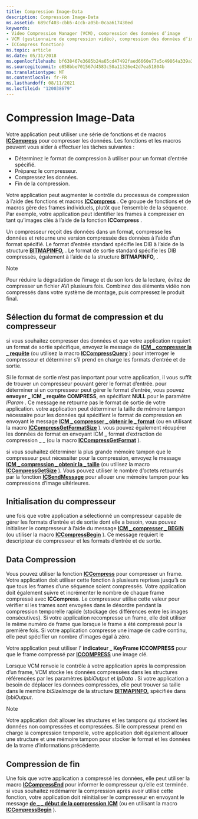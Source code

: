 ```yaml
---
title: Compression Image-Data
description: Compression Image-Data
ms.assetid: 689cf403-cbb5-4ccb-a05b-0caa617430ed
keywords:
- Video Compression Manager (VCM), compression des données d’image
- VCM (gestionnaire de compression vidéo), compression des données d’image
- ICCompress fonction)
ms.topic: article
ms.date: 05/31/2018
ms.openlocfilehash: bf638467e3685b24a65cd47492faed6660e77e5c49864a339a3874eb81e9b5af
ms.sourcegitcommit: e858bbe701567d4583c50a11326e42d7ea51804b
ms.translationtype: MT
ms.contentlocale: fr-FR
ms.lasthandoff: 08/11/2021
ms.locfileid: "120038679"
---
```

# <a name="image-data-compression"></a>Compression Image-Data

Votre application peut utiliser une série de fonctions et de macros [**ICCompress**](/windows/desktop/api/Vfw/nf-vfw-iccompress) pour compresser les données. Les fonctions et les macros peuvent vous aider à effectuer les tâches suivantes :

-   Déterminez le format de compression à utiliser pour un format d’entrée spécifié.
-   Préparez le compresseur.
-   Compressez les données.
-   Fin de la compression.

Votre application peut augmenter le contrôle du processus de compression à l’aide des fonctions et macros [**ICCompress**](/windows/desktop/api/Vfw/nf-vfw-iccompress) . Ce groupe de fonctions et de macros gère des frames individuels, plutôt que l’ensemble de la séquence. Par exemple, votre application peut identifier les frames à compresser en tant qu’images clés à l’aide de la fonction **ICCompress** .

Un compresseur reçoit des données dans un format, compresse les données et retourne une version compressée des données à l’aide d’un format spécifié. Le format d’entrée standard spécifie les DIB à l’aide de la structure [**BITMAPINFO,**](/windows/win32/api/wingdi/ns-wingdi-bitmapinfo) . Le format de sortie standard spécifie les DIB compressés, également à l’aide de la structure **BITMAPINFO,** .

> [!Note]  
> Pour réduire la dégradation de l’image et du son lors de la lecture, évitez de compresser un fichier AVI plusieurs fois. Combinez des éléments vidéo non compressés dans votre système de montage, puis compressez le produit final.

 

## <a name="compressor-and-compression-format-selection"></a>Sélection du format de compression et du compresseur

si vous souhaitez compresser des données et que votre application requiert un format de sortie spécifique, envoyez le message de [**ICM \_ compresser la \_ requête**](icm-compress-query.md) (ou utilisez la macro [**ICCompressQuery**](/windows/desktop/api/Vfw/nf-vfw-iccompressquery) ) pour interroger le compresseur et déterminer s’il prend en charge les formats d’entrée et de sortie.

Si le format de sortie n’est pas important pour votre application, il vous suffit de trouver un compresseur pouvant gérer le format d’entrée. pour déterminer si un compresseur peut gérer le format d’entrée, vous pouvez **envoyer \_ ICM \_ requête COMPRESS**, en spécifiant **NULL** pour le paramètre *lParam* . Ce message ne retourne pas le format de sortie de votre application. votre application peut déterminer la taille de mémoire tampon nécessaire pour les données qui spécifient le format de compression en envoyant le message [**ICM \_ compresser \_ obtenir le \_ format**](icm-compress-get-format.md) (ou en utilisant la macro [**ICCompressGetFormatSize**](/windows/desktop/api/Vfw/nf-vfw-iccompressgetformatsize) ). vous pouvez également récupérer les données de format en envoyant ICM \_ format d’extraction de compression \_ \_ (ou la macro [**ICCompressGetFormat**](/windows/desktop/api/Vfw/nf-vfw-iccompressgetformat) ).

si vous souhaitez déterminer la plus grande mémoire tampon que le compresseur peut nécessiter pour la compression, envoyez le message [**ICM \_ compression \_ obtenir la \_ taille**](icm-compress-get-size.md) (ou utilisez la macro [**ICCompressGetSize**](/windows/desktop/api/Vfw/nf-vfw-iccompressgetsize) ). Vous pouvez utiliser le nombre d’octets retournés par la fonction [**ICSendMessage**](/windows/desktop/api/Vfw/nf-vfw-icsendmessage) pour allouer une mémoire tampon pour les compressions d’image ultérieures.

## <a name="compressor-initialization"></a>Initialisation du compresseur

une fois que votre application a sélectionné un compresseur capable de gérer les formats d’entrée et de sortie dont elle a besoin, vous pouvez initialiser le compresseur à l’aide du message [**ICM \_ compresser \_ BEGIN**](icm-compress-begin.md) (ou utiliser la macro [**ICCompressBegin**](/windows/desktop/api/Vfw/nf-vfw-iccompressbegin) ). Ce message requiert le descripteur de compresseur et les formats d’entrée et de sortie.

## <a name="data-compression"></a>Data Compression

Vous pouvez utiliser la fonction [**ICCompress**](/windows/desktop/api/Vfw/nf-vfw-iccompress) pour compresser un frame. Votre application doit utiliser cette fonction à plusieurs reprises jusqu’à ce que tous les frames d’une séquence soient compressés. Votre application doit également suivre et incrémenter le nombre de chaque frame compressé avec **ICCompress**. Le compresseur utilise cette valeur pour vérifier si les trames sont envoyées dans le désordre pendant la compression temporelle rapide (stockage des différences entre les images consécutives). Si votre application recompresse un frame, elle doit utiliser le même numéro de frame que lorsque le frame a été compressé pour la première fois. Si votre application compresse une image de cadre continu, elle peut spécifier un nombre d’images égal à zéro.

Votre application peut utiliser l' **indicateur \_ KeyFrame ICCOMPRESS** pour que le frame compressé par [**ICCOMPRESS**](/windows/desktop/api/Vfw/nf-vfw-iccompress) une image clé.

Lorsque VCM renvoie le contrôle à votre application après la compression d’un frame, VCM stocke les données compressées dans les structures référencées par les paramètres *lpbiOutput* et *lpData* . Si votre application a besoin de déplacer les données compressées, elle peut trouver sa taille dans le membre *biSizeImage* de la structure [**BITMAPINFO,**](/windows/win32/api/wingdi/ns-wingdi-bitmapinfo) spécifiée dans *lpbiOutput*.

> [!Note]  
> Votre application doit allouer les structures et les tampons qui stockent les données non compressées et compressées. Si le compresseur prend en charge la compression temporelle, votre application doit également allouer une structure et une mémoire tampon pour stocker le format et les données de la trame d’informations précédente.

 

## <a name="ending-compression"></a>Compression de fin

Une fois que votre application a compressé les données, elle peut utiliser la macro [**ICCompressEnd**](/windows/desktop/api/Vfw/nf-vfw-iccompressend) pour informer le compresseur qu’elle est terminée. si vous souhaitez redémarrer la compression après avoir utilisé cette fonction, votre application doit réinitialiser le compresseur en envoyant le message [**de \_ \_ début de la compression ICM**](icm-compress-begin.md) (ou en utilisant la macro [**ICCompressBegin**](/windows/desktop/api/Vfw/nf-vfw-iccompressbegin) ).

 

 